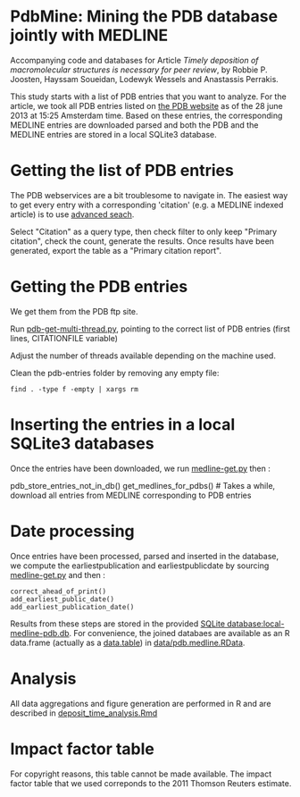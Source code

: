 PdbMine: Mining the PDB database jointly with MEDLINE
========================================================

Accompanying code and databases for Article _Timely deposition of macromolecular structures is necessary for peer review_, by Robbie P. Joosten, Hayssam Soueidan, Lodewyk Wessels and Anastassis Perrakis. 

This study starts with a list of PDB entries that you want to analyze. For the article, we took all PDB entries listed on [the PDB website](http://www.rcsb.org/pdb/home/home.do) as of the 28 june 2013 at 15:25 Amsterdam time. Based on these entries, the corresponding MEDLINE entries are downloaded parsed and both the PDB and the MEDLINE entries are stored in a local SQLite3 database. 



# Getting the list of PDB entries 

The PDB webservices are a bit troublesome to navigate in. The easiest way to get every entry with a corresponding 'citation' (e.g. a MEDLINE indexed article) is to use [advanced seach](http://www.rcsb.org/pdb/search/advSearch.do). 

Select "Citation" as a query type, then check filter to only keep "Primary citation", check the count, generate the results. Once results have been generated, export the table as a "Primary citation report". 

# Getting the PDB entries

We get them from the PDB ftp site. 

Run [pdb-get-multi-thread.py](pdb-get-multi-thread.py), pointing to the correct list of PDB entries (first lines, CITATIONFILE variable)

Adjust the number of threads available depending on the machine used. 

Clean the pdb-entries folder by removing any empty file:

    find . -type f -empty | xargs rm


# Inserting the entries in a local SQLite3 databases
Once the entries have been downloaded, we run [medline-get.py](medline-get.py) then :

   pdb_store_entries_not_in_db()
   get_medlines_for_pdbs() # Takes a while, download all entries from MEDLINE corresponding to PDB entries 



# Date processing 
Once entries have been processed, parsed and inserted in the database, we compute the earliestpublication and earliestpublicdate by sourcing [medline-get.py](medline-get.py) and then :

    correct_ahead_of_print()
    add_earliest_public_date()
    add_earliest_publication_date()



Results from these steps are stored in the provided [SQLite database:local-medline-pdb.db](local-medline-pdb.db). For convenience, the joined databaes are available as an R data.frame (actually as a [data.table](http://cran.r-project.org/web/packages/data.table/index.html)) in [data/pdb.medline.RData](data/pdb.medline.RData).

# Analysis
All data aggregations and figure generation are performed in R and are described in [deposit_time_analysis.Rmd](deposit_time_analysis.Rmd)


# Impact factor table 

For copyright reasons, this table cannot be made available. The impact factor table that we used correponds to the 2011 Thomson Reuters estimate.